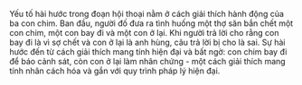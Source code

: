 Yếu tố hài hước trong đoạn hội thoại nằm ở cách giải thích hành động của ba con chim. Ban đầu, người đố đưa ra tình huống một thợ săn bắn chết một con chim, một con bay đi và một con ở lại. Khi người trả lời cho rằng con bay đi là vì sợ chết và con ở lại là anh hùng, câu trả lời bị cho là sai. Sự hài hước đến từ cách giải thích mang tính hiện đại và bất ngờ: con chim bay đi để báo cảnh sát, còn con ở lại làm nhân chứng - một cách giải thích mang tính nhân cách hóa và gắn với quy trình pháp lý hiện đại.
